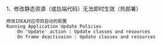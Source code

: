 1、修改静态资源（或后端代码）无法即时生效（热部署）

```
修改IDEA对应项目启动的配置
Running Application Update Policies
	On 'Update' action : Update classes and resources
	On frame deactivaion : Update classes and resources
```

